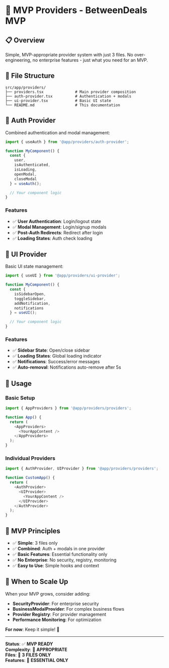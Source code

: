 # 🚀 MVP Providers - BetweenDeals MVP

## 📋 **Overview**

Simple, MVP-appropriate provider system with just 3 files. No over-engineering, no enterprise features - just what you need for an MVP.

## 📁 **File Structure**

```
src/app/providers/
├── providers.tsx              # Main provider composition
├── auth-provider.tsx          # Authentication + modals
├── ui-provider.tsx            # Basic UI state
└── README.md                  # This documentation
```

## 🔐 **Auth Provider**

Combined authentication and modal management:

```typescript
import { useAuth } from '@app/providers/auth-provider';

function MyComponent() {
  const { 
    user, 
    isAuthenticated, 
    isLoading,
    openModal, 
    closeModal 
  } = useAuth();

  // Your component logic
}
```

### **Features**
- ✅ **User Authentication**: Login/logout state
- ✅ **Modal Management**: Login/signup modals
- ✅ **Post-Auth Redirects**: Redirect after login
- ✅ **Loading States**: Auth check loading

## 🎨 **UI Provider**

Basic UI state management:

```typescript
import { useUI } from '@app/providers/ui-provider';

function MyComponent() {
  const { 
    isSidebarOpen, 
    toggleSidebar,
    addNotification,
    notifications 
  } = useUI();

  // Your component logic
}
```

### **Features**
- ✅ **Sidebar State**: Open/close sidebar
- ✅ **Loading States**: Global loading indicator
- ✅ **Notifications**: Success/error messages
- ✅ **Auto-removal**: Notifications auto-remove after 5s

## 🚀 **Usage**

### **Basic Setup**
```typescript
import { AppProviders } from '@app/providers/providers';

function App() {
  return (
    <AppProviders>
      <YourAppContent />
    </AppProviders>
  );
}
```

### **Individual Providers**
```typescript
import { AuthProvider, UIProvider } from '@app/providers/providers';

function CustomApp() {
  return (
    <AuthProvider>
      <UIProvider>
        <YourAppContent />
      </UIProvider>
    </AuthProvider>
  );
}
```

## 🎯 **MVP Principles**

- ✅ **Simple**: 3 files only
- ✅ **Combined**: Auth + modals in one provider
- ✅ **Basic Features**: Essential functionality only
- ✅ **No Enterprise**: No security, registry, monitoring
- ✅ **Easy to Use**: Simple hooks and context

## 🔄 **When to Scale Up**

When your MVP grows, consider adding:
- **SecurityProvider**: For enterprise security
- **BusinessModalProvider**: For complex business flows
- **Provider Registry**: For provider management
- **Performance Monitoring**: For optimization

**For now**: Keep it simple! 🚀

---

**Status**: ✅ **MVP READY**  
**Complexity**: 🎯 **APPROPRIATE**  
**Files**: 📁 **3 FILES ONLY**  
**Features**: 🔧 **ESSENTIAL ONLY**